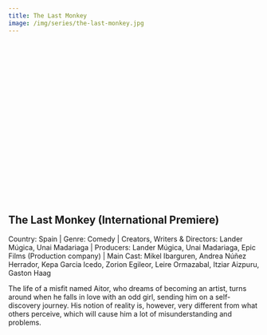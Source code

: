 ```yaml
---
title: The Last Monkey 
image: /img/series/the-last-monkey.jpg
---
```

<iframe width="560" height="315" src="" frameborder="0" allow="accelerometer; autoplay; encrypted-media; gyroscope; picture-in-picture" allowfullscreen></iframe>

## The Last Monkey (International Premiere)
Country: Spain | Genre: Comedy | Creators, Writers & Directors: Lander Múgica, Unai Madariaga | Producers: Lander Múgica, Unai Madariaga, Epic Films (Production company) | Main Cast: Mikel Ibarguren, Andrea Núñez Herrador, Kepa Garcia Icedo, Zorion Egileor, Leire Ormazabal, Itziar Aizpuru, Gaston Haag 

The life of a misfit named Aitor, who dreams of becoming an artist, turns around when he falls in love with an odd girl, sending him on a self-discovery journey. His notion of reality is, however, very different from what others perceive, which will cause him a lot of misunderstanding and problems.